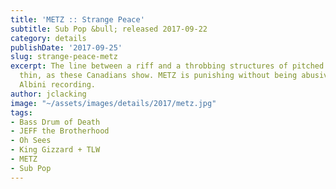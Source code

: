 ```yaml
---
title: 'METZ :: Strange Peace'
subtitle: Sub Pop &bull; released 2017-09-22
category: details
publishDate: '2017-09-25'
slug: strange-peace-metz
excerpt: The line between a riff and a throbbing structures of pitched rhythm is pretty
  thin, as these Canadians show. METZ is punishing without being abusive. A Steve
  Albini recording.
author: jclacking
image: "~/assets/images/details/2017/metz.jpg"
tags:
- Bass Drum of Death
- JEFF the Brotherhood
- Oh Sees
- King Gizzard + TLW
- METZ
- Sub Pop
---
```


